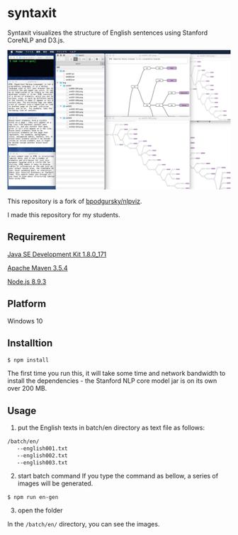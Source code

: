 # syntaxit

Syntaxit visualizes the structure of English sentences using Stanford CoreNLP and D3.js.

![image](screenshot/image.png)　　

This repository is a fork of [bpodgursky/nlpviz](https://github.com/bpodgursky/nlpviz).

I made this repository for my students.

## Requirement

[Java SE Development Kit 1.8.0_171](http://www.oracle.com/technetwork/java/javase/downloads/jdk8-downloads-2133151.html)

[Apache Maven 3.5.4](https://maven.apache.org)

[Node.js 8.9.3](https://nodejs.org/en/)

## Platform

Windows 10

## Installtion

```shell
$ npm install
```

The first time you run this, it will take some time and network bandwidth to install the dependencies - the Stanford NLP core model jar is on its own over 200 MB.

## Usage

1. put the English texts in batch/en directory as text file as follows:
```
/batch/en/
   --english001.txt
   --english002.txt
   --english003.txt
```

2. start batch command
If you type the command as bellow, a series of images will be generated.

```
$ npm run en-gen
```

3. open the folder

In the `/batch/en/` directory, you can see the images.
